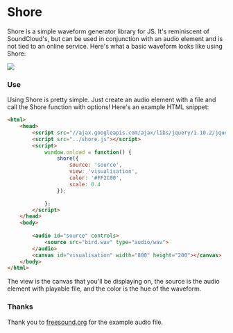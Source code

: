 Shore
=====

Shore is a simple waveform generator library for JS. It's reminiscent of SoundCloud's, but can be used in conjunction with an audio element and is not tied to an online service. Here's what a basic waveform looks like using Shore:

![](http://codingbean.com/shore/wave1.png)

### Use

Using Shore is pretty simple. Just create an audio element with a file and call the Shore function with options! Here's an example HTML snippet:

```HTML
<html>
	<head>
		<script src="//ajax.googleapis.com/ajax/libs/jquery/1.10.2/jquery.min.js"></script>
		<script src="../shore.js"></script>
		<script>
			window.onload = function() {
				shore({
					source: 'source',
					view: 'visualisation',
					color: '#FF2C00',
					scale: 0.4
				});

			};
		</script>
	</head>
	<body>
		
		<audio id="source" controls>
  			<source src="bird.wav" type="audio/wav">
		</audio>
		<canvas id="visualisation" width="800" height="200"></canvas>
	</body>
</html>
```

The view is the canvas that you'll be displaying on, the source is the audio element with playable file, and the color is the hue of the waveform.

### Thanks

Thank you to [freesound.org](http://instagram.com/p/jU4RWIxZ7u/) for the example audio file.
